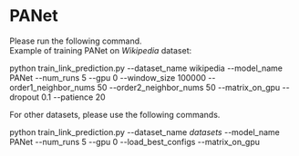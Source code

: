 # PANet
Please run the following command.  
Example of training PANet on *Wikipedia* dataset:  

python train_link_prediction.py --dataset_name wikipedia --model_name PANet --num_runs 5 --gpu 0 --window_size 100000 --order1_neighbor_nums 50 --order2_neighbor_nums 50 --matrix_on_gpu --dropout 0.1 --patience 20

For other datasets, please use the following commands.

python train_link_prediction.py --dataset_name *datasets* --model_name PANet --num_runs 5 --gpu 0 --load_best_configs --matrix_on_gpu

